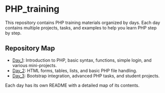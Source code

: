 # PHP_training

This repository contains PHP training materials organized by days. Each day contains multiple projects, tasks, and examples to help you learn PHP step by step.

## Repository Map

- [Day_1](./Day_1/README.md): Introduction to PHP, basic syntax, functions, simple login, and various mini-projects.
- [Day_2](./Day_2/README.md): HTML forms, tables, lists, and basic PHP file handling.
- [Day_3](./Day_3/README.md): Bootstrap integration, advanced PHP tasks, and student projects.

Each day has its own README with a detailed map of its contents.
